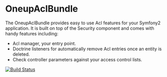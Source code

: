 OneupAclBundle
==============

The OneupAclBundle provides easy to use Acl features for your Symfony2 application. It is built on top of the Security component and comes with
handy features including:

* Acl manager, your entry point.
* Doctrine listeners for automatically remove Acl entries once an entity is deleted.
* Check controller parameters against your access control lists.

[![Build Status](https://travis-ci.org/1up-lab/OneupAclBundle.png)](https://travis-ci.org/1up-lab/OneupAclBundle)